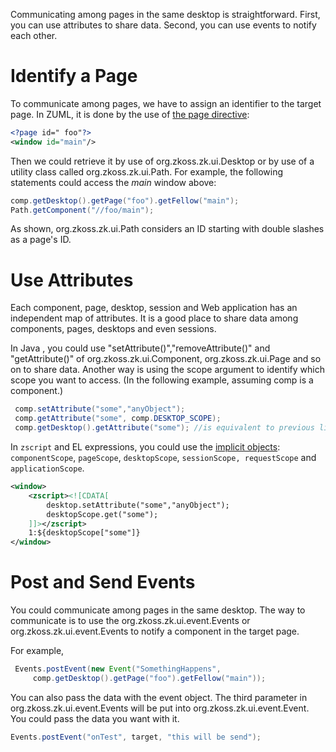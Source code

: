  Communicating among pages in the same desktop is
straightforward. First, you can use attributes to share data. Second,
you can use events to notify each other.

# Identify a Page

To communicate among pages, we have to assign an identifier to the
target page. In ZUML, it is done by the use of [the page directive](ZUML_Reference/ZUML/Processing_Instructions/page):

```xml
<?page id=" foo"?>
<window id="main"/>
```

Then we could retrieve it by use of
<javadoc method="getPage(java.lang.String)" type="interface">org.zkoss.zk.ui.Desktop</javadoc>
or by use of a utility class called
<javadoc>org.zkoss.zk.ui.Path</javadoc>. For example, the following
statements could access the *main* window above:

```java
comp.getDesktop().getPage("foo").getFellow("main");
Path.getComponent("//foo/main");
```

As shown,
<javadoc method="getComponent(java.lang.String)">org.zkoss.zk.ui.Path</javadoc>
considers an ID starting with double slashes as a page's ID.

# Use Attributes

Each component, page, desktop, session and Web application has an
independent map of attributes. It is a good place to share data among
components, pages, desktops and even sessions.

In Java , you could use "setAttribute()","removeAttribute()" and
"getAttribute()" of
<javadoc type="interface">org.zkoss.zk.ui.Component</javadoc>,
<javadoc type="interface">org.zkoss.zk.ui.Page</javadoc> and so on to
share data. Another way is using the scope argument to identify which
scope you want to access. (In the following example, assuming comp is a
component.)

```java
 comp.setAttribute("some","anyObject");
 comp.getAttribute("some", comp.DESKTOP_SCOPE);
 comp.getDesktop().getAttribute("some"); //is equivalent to previous line
```

In `zscript` and EL expressions, you could use the [implicit objects](ZUML_Reference/EL_Expressions/Implicit_Objects):
`componentScope`, `pageScope`, `desktopScope`,
`sessionScope, requestScope` and `applicationScope`.

```xml
<window>
    <zscript><![CDATA[
        desktop.setAttribute("some","anyObject");
        desktopScope.get("some");
    ]]></zscript>
    1:${desktopScope["some"]}
</window>
```

# Post and Send Events

You could communicate among pages in the same desktop. The way to
communicate is to use the
<javadoc method="postEvent(org.zkoss.zk.ui.event.Event)">org.zkoss.zk.ui.event.Events</javadoc>
or
<javadoc method="sendEvent(org.zkoss.zk.ui.event.Event)">org.zkoss.zk.ui.event.Events</javadoc>
to notify a component in the target page.

For example,

```java
 Events.postEvent(new Event("SomethingHappens",
     comp.getDesktop().getPage("foo").getFellow("main"));
```

You can also pass the data with the event object. The third parameter in
<javadoc method="postEvent(org.zkoss.zk.ui.event.Event)">org.zkoss.zk.ui.event.Events</javadoc>
will be put into
<javadoc method="getData()">org.zkoss.zk.ui.event.Event</javadoc>. You
could pass the data you want with it.

```java
Events.postEvent("onTest", target, "this will be send");    
```
